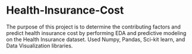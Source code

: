 # Health-Insurance-Cost
The purpose of this project is to determine the contributing factors and predict health insurance cost by performing EDA and predictive modeling on the Health Insurance dataset. Used Numpy, Pandas, Sci-kit learn, and Data Visualization libraries.
